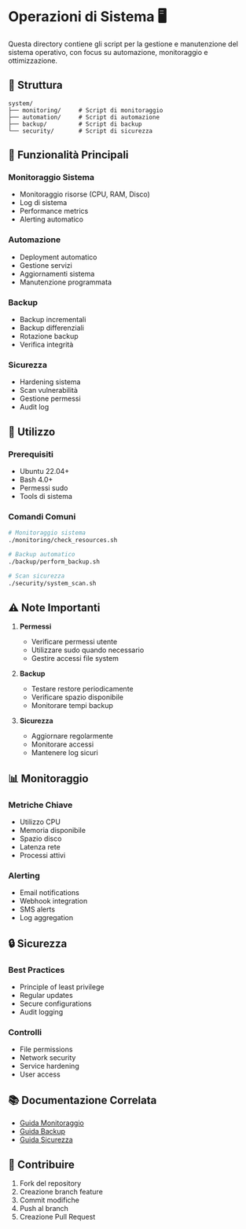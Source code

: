 # Operazioni di Sistema 🖥️

Questa directory contiene gli script per la gestione e manutenzione del sistema operativo, con focus su automazione, monitoraggio e ottimizzazione.

## 📁 Struttura

```
system/
├── monitoring/     # Script di monitoraggio
├── automation/     # Script di automazione
├── backup/         # Script di backup
└── security/       # Script di sicurezza
```

## 🔧 Funzionalità Principali

### Monitoraggio Sistema
- Monitoraggio risorse (CPU, RAM, Disco)
- Log di sistema
- Performance metrics
- Alerting automatico

### Automazione
- Deployment automatico
- Gestione servizi
- Aggiornamenti sistema
- Manutenzione programmata

### Backup
- Backup incrementali
- Backup differenziali
- Rotazione backup
- Verifica integrità

### Sicurezza
- Hardening sistema
- Scan vulnerabilità
- Gestione permessi
- Audit log

## 🚀 Utilizzo

### Prerequisiti
- Ubuntu 22.04+
- Bash 4.0+
- Permessi sudo
- Tools di sistema

### Comandi Comuni
```bash
# Monitoraggio sistema
./monitoring/check_resources.sh

# Backup automatico
./backup/perform_backup.sh

# Scan sicurezza
./security/system_scan.sh
```

## ⚠️ Note Importanti

1. **Permessi**
   - Verificare permessi utente
   - Utilizzare sudo quando necessario
   - Gestire accessi file system

2. **Backup**
   - Testare restore periodicamente
   - Verificare spazio disponibile
   - Monitorare tempi backup

3. **Sicurezza**
   - Aggiornare regolarmente
   - Monitorare accessi
   - Mantenere log sicuri

## 📊 Monitoraggio

### Metriche Chiave
- Utilizzo CPU
- Memoria disponibile
- Spazio disco
- Latenza rete
- Processi attivi

### Alerting
- Email notifications
- Webhook integration
- SMS alerts
- Log aggregation

## 🔒 Sicurezza

### Best Practices
- Principle of least privilege
- Regular updates
- Secure configurations
- Audit logging

### Controlli
- File permissions
- Network security
- Service hardening
- User access

## 📚 Documentazione Correlata

- [Guida Monitoraggio](monitoring/README.md)
- [Guida Backup](backup/README.md)
- [Guida Sicurezza](security/README.md)

## 🤝 Contribuire

1. Fork del repository
2. Creazione branch feature
3. Commit modifiche
4. Push al branch
5. Creazione Pull Request 
